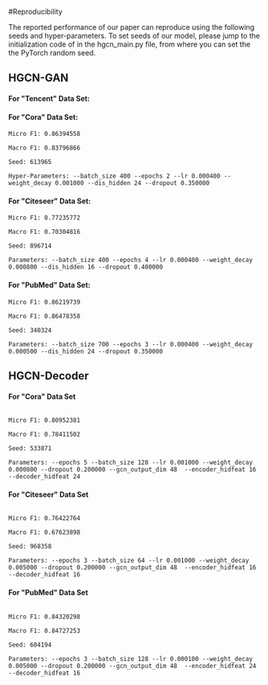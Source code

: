 #Reproducibility


The reported performance of our paper can reproduce using the following seeds and hyper-parameters.
To set seeds of our model, please jump to the initialization code of in the hgcn_main.py file, from where you can set the the PyTorch random seed. 

## HGCN-GAN
#### For "Tencent" Data Set:


#### For "Cora" Data Set:

~~~
Micro F1: 0.86394558

Macro F1: 0.83796866

Seed: 613965

Hyper-Parameters: --batch_size 400 --epochs 2 --lr 0.000400 --weight_decay 0.001000 --dis_hidden 24 --dropout 0.350000
~~~

#### For "Citeseer" Data Set:

~~~
Micro F1: 0.77235772

Macro F1: 0.70304816

Seed: 896714

Parameters: --batch_size 400 --epochs 4 --lr 0.000400 --weight_decay 0.000800 --dis_hidden 16 --dropout 0.400000
~~~

#### For "PubMed" Data Set:
~~~
Micro F1: 0.86219739

Macro F1: 0.86478358

Seed: 340324

Parameters: --batch_size 700 --epochs 3 --lr 0.000400 --weight_decay 0.000500 --dis_hidden 24 --dropout 0.350000
~~~

## HGCN-Decoder

#### For "Cora" Data Set
~~~

Micro F1: 0.80952381

Macro F1: 0.78411502

Seed: 533871

Parameters: --epochs 5 --batch_size 128 --lr 0.001000 --weight_decay 0.000800 --dropout 0.200000 --gcn_output_dim 48  --encoder_hidfeat 16 --decoder_hidfeat 24

~~~

#### For "Citeseer" Data Set
~~~

Micro F1: 0.76422764

Macro F1: 0.67623898

Seed: 968358

Parameters: --epochs 3 --batch_size 64 --lr 0.001000 --weight_decay 0.005000 --dropout 0.200000 --gcn_output_dim 48  --encoder_hidfeat 16 --decoder_hidfeat 16
~~~

#### For "PubMed" Data Set
~~~

Micro F1: 0.84320298

Macro F1: 0.84727253

Seed: 604194

Parameters: --epochs 3 --batch_size 128 --lr 0.000100 --weight_decay 0.005000 --dropout 0.200000 --gcn_output_dim 48  --encoder_hidfeat 24 --decoder_hidfeat 16
~~~
